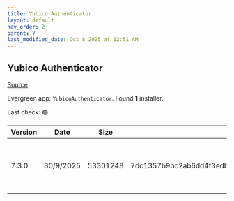 ```yaml
---
title: Yubico Authenticator
layout: default
nav_order: 2
parent: Y
last_modified_date: Oct 8 2025 at 12:51 AM
---
```


## Yubico Authenticator

[Source](https://github.com/Yubico/yubioath-flutter/)

Evergreen app: `YubicoAuthenticator`. Found **1** installer.

Last check: 🟢

| Version | Date      | Size     | Sha256                                                           | Architecture | InstallerType | Type | URI                                                                                                                                                                                                                |
| ------- | --------- | -------- | ---------------------------------------------------------------- | ------------ | ------------- | ---- | ------------------------------------------------------------------------------------------------------------------------------------------------------------------------------------------------------------------ |
| 7.3.0   | 30/9/2025 | 53301248 | 7dc1357b9bc2ab6dd4f3edbf514bf7680aae35617e5e4c6524cfb56721a35a57 | x64          | Default       | msi  | [https://github.com/Yubico/yubioath-flutter/releases/download/7.3.0/yubico-authenticator-7.3.0-win64.msi](https://github.com/Yubico/yubioath-flutter/releases/download/7.3.0/yubico-authenticator-7.3.0-win64.msi) |
